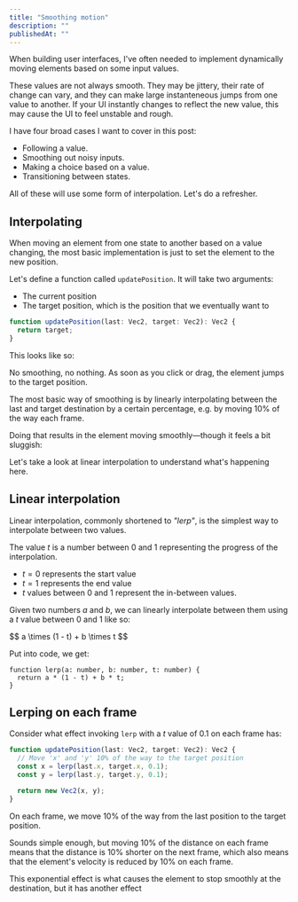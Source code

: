 ```yaml
---
title: "Smoothing motion"
description: ""
publishedAt: ""
---
```


When building user interfaces, I've often needed to implement dynamically moving elements based on some input values.

These values are not always smooth. They may be jittery, their rate of change can vary, and they can make large instanteneous jumps from one value to another. If your UI instantly changes to reflect the new value, this may cause the UI to feel unstable and rough.

I have four broad cases I want to cover in this post:

 * Following a value.
 * Smoothing out noisy inputs.
 * Making a choice based on a value.
 * Transitioning between states.

All of these will use some form of interpolation. Let's do a refresher.

## Interpolating

When moving an element from one state to another based on a value changing, the most basic implementation is just to set the element to the new position.

Let's define a function called `updatePosition`. It will take two arguments:

 * The current position
 * The target position, which is the position that we eventually want to 

```ts
function updatePosition(last: Vec2, target: Vec2): Vec2 {
  return target;
}
```

This looks like so:

<NoLerp />

No smoothing, no nothing. As soon as you click or drag, the element jumps to the target position.

The most basic way of smoothing is by linearly interpolating between the last and target destination by a certain percentage, e.g. by moving 10% of the way each frame.

Doing that results in the element moving smoothly—though it feels a bit sluggish:

<Lerp10Percent />

Let's take a look at linear interpolation to understand what's happening here.

## Linear interpolation

Linear interpolation, commonly shortened to _"lerp"_, is the simplest way to interpolate between two values.

<Lerp />

The value $t$ is a number between 0 and 1 representing the progress of the interpolation.

 * $t = 0$ represents the start value
 * $t = 1$ represents the end value
 * $t$ values between 0 and 1 represent the in-between values.

Given two numbers $a$ and $b$, we can linearly interpolate between them using a $t$ value between 0 and 1 like so:

<p className="mathblock">$$ a \times (1 - t) + b \times t $$</p>

Put into code, we get:

```tsx
function lerp(a: number, b: number, t: number) {
  return a * (1 - t) + b * t;
}
```


## Lerping on each frame

Consider what effect invoking `lerp` with a $t$ value of 0.1 on each frame has:

```ts
function updatePosition(last: Vec2, target: Vec2): Vec2 {
  // Move 'x' and 'y' 10% of the way to the target position
  const x = lerp(last.x, target.x, 0.1);
  const y = lerp(last.y, target.y, 0.1);

  return new Vec2(x, y);
}
```

On each frame, we move 10% of the way from the last position to the target position.

Sounds simple enough, but moving 10% of the distance on each frame means that the distance is 10% shorter on the next frame, which also means that the element's velocity is reduced by 10% on each frame.

<LerpSteps />

This exponential effect is what causes the element to stop smoothly at the destination, but it has another effect